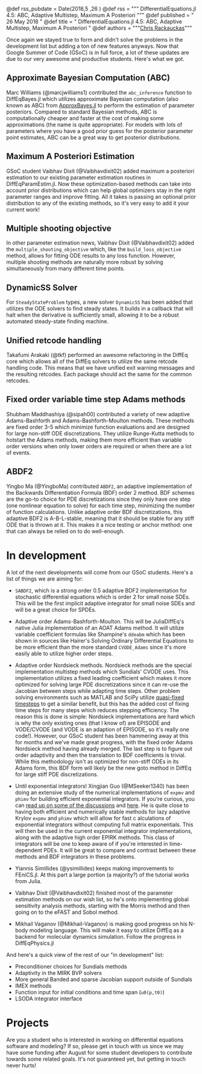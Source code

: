 @def rss_pubdate = Date(2018,5 ,26 )
@def rss = """ DifferentialEquations.jl 4.5: ABC, Adaptive Multistep, Maximum A Posteriori """
@def published = " 26 May 2018 "
@def title = " DifferentialEquations.jl 4.5: ABC, Adaptive Multistep, Maximum A Posteriori "
@def authors = """<a href="https://github.com/ChrisRackauckas">Chris Rackauckas</a>"""  

Once again we stayed true to form and didn't solve the problems in the
development list but adding a ton of new features anyways. Now that Google
Summer of Code (GSoC) is in full force, a lot of these updates are due to
our very awesome and productive students. Here's what we got.

## Approximate Bayesian Computation (ABC)

Marc Williams (@marcjwilliams1) contributed the `abc_inference` function to
DiffEqBayes.jl which utilizes approximate Bayesian computation (also known as
ABC) from [ApproxBayes.jl](https://github.com/marcjwilliams1/ApproxBayes.jl)
to perform the estimation of parameter posteriors. Compared to standard
Bayesian methods, ABC is computationally cheaper and faster at the cost of
making some approximations (the name is quite appropriate). For models with lots
of parameters where you have a good prior guess for the posterior parameter
point estimates, ABC can be a great way to get posterior distributions.

## Maximum A Posteriori Estimation

GSoC student Vaibhav Dixit (@Vaibhavdixit02) added maximum a posteriori estimation
to our existing parameter estimation routines in DiffEqParamEstim.jl. Now these
optimization-based methods can take into account prior distributions which can
help global optimizers stay in the right parameter ranges and improve fitting.
All it takes is passing an optional prior distribution to any of the existing
methods, so it's very easy to add it your current work!

## Multiple shooting objective

In other parameter estimation news, Vaibhav Dixit (@Vaibhavdixit02) added the
`multiple_shooting_objective` which, like the `build_loss_objective` method,
allows for fitting ODE results to any loss function. However, multiple shooting
methods are naturally more robust by solving simultaneously from many different
time points.

## DynamicSS Solver

For `SteadyStateProblem` types, a new solver `DynamicSS` has been added that
utilizes the ODE solvers to find steady states. It builds in a callback that
will halt when the derivative is sufficiently small, allowing it to be a
robust automated steady-state finding machine.

## Unified retcode handling

Takafumi Arakaki (@tkf) performed an awesome refactoring in the DiffEq core
which allows all of the DiffEq solvers to utilize the same retcode handling
code. This means that we have unified exit warning messages and the resulting
retcodes. Each package should act the same for the common retcodes.

## Fixed order variable time step Adams methods

Shubham Maddhashiya (@sipah00) contributed a variety of new adaptive
Adams-Bashforth and Adams-Bashforth-Moulton methods. These methods are fixed
order 3-5 which minimize function evaluations and are designed for large
non-stiff ODE discretizations. They utilize Runge-Kutta methods to hotstart the
Adams methods, making them more efficient than variable order versions when only
lower orders are required or when there are a lot of events.

## ABDF2

Yingbo Ma (@YingboMa) contributed `ABDF2`, an adaptive implementation of the
Backwards Differentiation Formula (BDF) order 2 method. BDF schemes are the
go-to choice for PDE discretizations since they only have one step (one
nonlinear equation to solve) for each time step, minimizing the number of
function calculations. Unlike adaptive order BDF discretizations, this adaptive
BDF2 is A-B-L-stable, meaning that it should be stable for any stiff ODE that is
thrown at it. This makes it a nice testing or anchor method: one that can always
be relied on to do well-enough.

# In development

A lot of the next developments will come from our GSoC students. Here's a list
of things we are aiming for:

- `SABDF2`, which is a strong order 0.5 adaptive BDF2 implementation for
  stochastic differential equations which is order 2 for small noise SDEs.
  This will be the first implicit adaptive integrator for small noise SDEs and
  will be a great choice for SPDEs.

- Adaptive order Adams-Bashforth-Moulton. This will be JuliaDiffEq's native
  Julia implementation of an AOAT Adams method. It will utilize variable
  coefficient formulas like Shampine's `ddeabm` which has been shown in sources
  like Hairer's Solving Ordinary Differential Equations to be more efficient
  than the more standard `CVODE_Adams` since it's more easily able to utilize
  higher order steps.

- Adaptive order Nordsieck methods. Nordsieck methods are the special
  implementation multistep methods which Sundials' CVODE uses. This
  implementation utilizes a fixed leading coefficient which makes it more
  optimized for solving large PDE discretizations since it can re-use the
  Jacobian between steps while adapting time steps. Other problem solving
  environments such as MATLAB and SciPy utilize
  [quasi-fixed timesteps](https://www.mathworks.com/help/pdf_doc/otherdocs/ode_suite.pdf)
  to get a similar benefit, but this has the added cost of fixing time steps
  for many steps which reduces stepping efficiency. The reason this is done
  is simple: Nordsieck implementations are hard which is why the only existing
  ones (that I know of) are EPISODE and VODE/CVODE (and VODE is an adaption of
  EPISODE, so it's really one code!). However, our GSoC student has been hammering
  away at this for months and we've made great progress, with the fixed order
  Adams Nordsieck method having already merged. The last step is to figure out
  order adaptivity and then the translation to BDF coefficients is trivial. While
  this methodology isn't as optimized for non-stiff ODEs in its Adams form, this
  BDF form will likely be the new goto method in DiffEq for large stiff PDE
  discretizations.

- Until exponential integrators! Xingjian Guo (@MSeeker1340) has been doing an
  extensive study of the numerical implementations of `expmv` and `phimv` for
  building efficient exponential integrators. If you're curious, you can
  [read up on some of the discussions](https://github.com/JuliaDiffEq/OrdinaryDiffEq.jl/pull/355#issuecomment-391169404) and [here](https://github.com/JuliaDiffEq/OrdinaryDiffEq.jl/issues/366#issuecomment-392165923). He is quite close to having both efficient and numerically stable methods
  for lazy adaptive Krylov `expmv` and `phimv` which will allow for fast c
  alculations of exponential integrators without computing full matrix
  exponentials. This will then be used in the current exponential integrator
  implementations, along with the adaptive high order EPIRK methods. This class
  of integrators will be one to keep aware of if you're interested in
  time-dependent PDEs. It will be great to compare and contrast between these
  methods and BDF integrators in these problems.

- Yiannis Simillides (@ysimillides) keeps making improvements to FEniCS.jl. At
  this part a large portion (a majority?) of the tutorial works from Julia.

- Vaibhav Dixit (@Vaibhavdixit02) finished most of the parameter estimation
  methods on our wish list, so he's onto implementing global sensitivity
  analysis methods, starting with the Morris method and then going on to
  the eFAST and Sobol method.

- Mikhail Vaganov (@Mikhail-Vaganov) is making good progress on his N-body
  modeling language. This will make it easy to utilize DiffEq as a backend
  for molecular dynamics simulation. Follow the progress in DiffEqPhysics.jl

And here's a quick view of the rest of our "in development" list:

- Preconditioner choices for Sundials methods
- Adaptivity in the MIRK BVP solvers
- More general Banded and sparse Jacobian support outside of Sundials
- IMEX methods
- Function input for initial conditions and time span (`u0(p,t0)`)
- LSODA integrator interface

# Projects

Are you a student who is interested in working on differential equations software
and modeling? If so, please get in touch with us since we may have some funding
after August for some student developers to contribute towards some related goals.
It's not guaranteed yet, but getting in touch never hurts!
